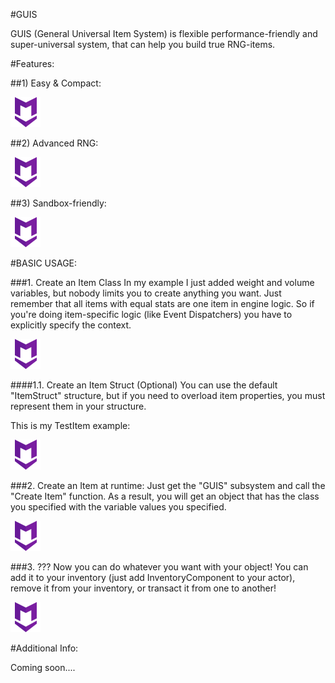 ﻿#GUIS

GUIS (General Universal Item System) is flexible performance-friendly and super-universal system, that can help you build true RNG-items.

#Features:

##1) Easy & Compact:

![alt text](https://github.com/adam-p/markdown-here/raw/master/src/common/images/icon48.png "Item creation and adding to inventory")

##2) Advanced RNG:

![alt text](https://github.com/adam-p/markdown-here/raw/master/src/common/images/icon48.png "Item comparison")

##3) Sandbox-friendly:

![alt text](https://github.com/adam-p/markdown-here/raw/master/src/common/images/icon48.png "Transaction tools")

#BASIC USAGE:

###1. Create an Item Class
In my example I just added weight and volume variables, but nobody limits you to create anything you want. Just remember that all items with equal stats are one item in engine logic. So if you're doing item-specific logic (like Event Dispatchers) you have to explicitly specify the context.

![alt text](https://github.com/adam-p/markdown-here/raw/master/src/common/images/icon48.png "Item Class Example")

####1.1. Create an Item Struct (Optional)
You can use the default "ItemStruct" structure, but if you need to overload item properties, you must represent them in your structure.

This is my TestItem example:

![alt text](https://github.com/adam-p/markdown-here/raw/master/src/common/images/icon48.png "Item Structure Example")

###2. Create an Item at runtime:
Just get the "GUIS" subsystem and call the "Create Item" function.
As a result, you will get an object that has the class you specified with the variable values you specified.

![alt text](https://github.com/adam-p/markdown-here/raw/master/src/common/images/icon48.png "Creation")

###3. ???
Now you can do whatever you want with your object! You can add it to your inventory (just add InventoryComponent to your actor), remove it from your inventory, or transact it from one to another!

![alt text](https://github.com/adam-p/markdown-here/raw/master/src/common/images/icon48.png "Creation")

#Additional Info:

Coming soon....